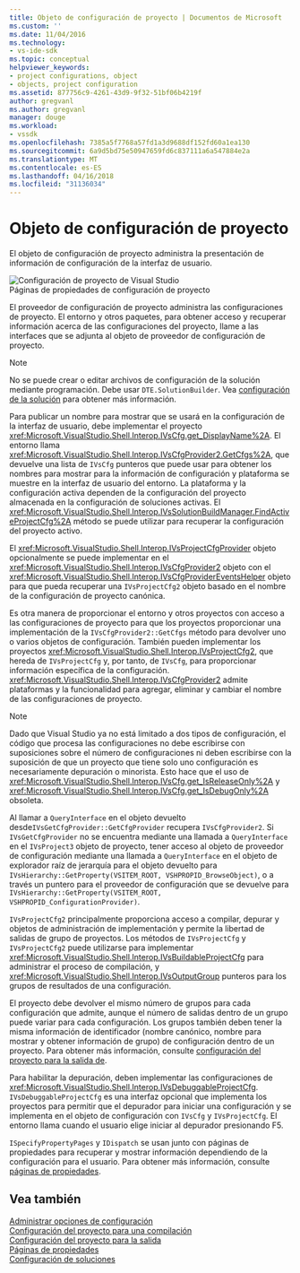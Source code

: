 ```yaml
---
title: Objeto de configuración de proyecto | Documentos de Microsoft
ms.custom: ''
ms.date: 11/04/2016
ms.technology:
- vs-ide-sdk
ms.topic: conceptual
helpviewer_keywords:
- project configurations, object
- objects, project configuration
ms.assetid: 877756c9-4261-43d9-9f32-51bf06b4219f
author: gregvanl
ms.author: gregvanl
manager: douge
ms.workload:
- vssdk
ms.openlocfilehash: 7385a5f7768a57fd1a3d9688df152fd60a1ea130
ms.sourcegitcommit: 6a9d5bd75e50947659fd6c837111a6a547884e2a
ms.translationtype: MT
ms.contentlocale: es-ES
ms.lasthandoff: 04/16/2018
ms.locfileid: "31136034"
---
```

# <a name="project-configuration-object"></a>Objeto de configuración de proyecto
El objeto de configuración de proyecto administra la presentación de información de configuración de la interfaz de usuario.  
  
 ![Configuración de proyecto de Visual Studio](../../extensibility/internals/media/vsprojectcfg.gif "vsProjectCfg")  
Páginas de propiedades de configuración de proyecto  
  
 El proveedor de configuración de proyecto administra las configuraciones de proyecto. El entorno y otros paquetes, para obtener acceso y recuperar información acerca de las configuraciones del proyecto, llame a las interfaces que se adjunta al objeto de proveedor de configuración de proyecto.  
  
> [!NOTE]
>  No se puede crear o editar archivos de configuración de la solución mediante programación. Debe usar `DTE.SolutionBuilder`. Vea [configuración de la solución](../../extensibility/internals/solution-configuration.md) para obtener más información.  
  
 Para publicar un nombre para mostrar que se usará en la configuración de la interfaz de usuario, debe implementar el proyecto <xref:Microsoft.VisualStudio.Shell.Interop.IVsCfg.get_DisplayName%2A>. El entorno llama <xref:Microsoft.VisualStudio.Shell.Interop.IVsCfgProvider2.GetCfgs%2A>, que devuelve una lista de `IVsCfg` punteros que puede usar para obtener los nombres para mostrar para la información de configuración y plataforma se muestre en la interfaz de usuario del entorno. La plataforma y la configuración activa dependen de la configuración del proyecto almacenada en la configuración de soluciones activas. El <xref:Microsoft.VisualStudio.Shell.Interop.IVsSolutionBuildManager.FindActiveProjectCfg%2A> método se puede utilizar para recuperar la configuración del proyecto activo.  
  
 El <xref:Microsoft.VisualStudio.Shell.Interop.IVsProjectCfgProvider> objeto opcionalmente se puede implementar en el <xref:Microsoft.VisualStudio.Shell.Interop.IVsCfgProvider2> objeto con el <xref:Microsoft.VisualStudio.Shell.Interop.IVsCfgProviderEventsHelper> objeto para que pueda recuperar una `IVsProjectCfg2` objeto basado en el nombre de la configuración de proyecto canónica.  
  
 Es otra manera de proporcionar el entorno y otros proyectos con acceso a las configuraciones de proyecto para que los proyectos proporcionar una implementación de la `IVsCfgProvider2::GetCfgs` método para devolver uno o varios objetos de configuración. También pueden implementar los proyectos <xref:Microsoft.VisualStudio.Shell.Interop.IVsProjectCfg2>, que hereda de `IVsProjectCfg` y, por tanto, de `IVsCfg`, para proporcionar información específica de la configuración. <xref:Microsoft.VisualStudio.Shell.Interop.IVsCfgProvider2> admite plataformas y la funcionalidad para agregar, eliminar y cambiar el nombre de las configuraciones de proyecto.  
  
> [!NOTE]
>  Dado que Visual Studio ya no está limitado a dos tipos de configuración, el código que procesa las configuraciones no debe escribirse con suposiciones sobre el número de configuraciones ni deben escribirse con la suposición de que un proyecto que tiene solo uno configuración es necesariamente depuración o minorista. Esto hace que el uso de <xref:Microsoft.VisualStudio.Shell.Interop.IVsCfg.get_IsReleaseOnly%2A> y <xref:Microsoft.VisualStudio.Shell.Interop.IVsCfg.get_IsDebugOnly%2A> obsoleta.  
  
 Al llamar a `QueryInterface` en el objeto devuelto desde`IVsGetCfgProvider::GetCfgProvider` recupera `IVsCfgProvider2`. Si `IVsGetCfgProvider` no se encuentra mediante una llamada a `QueryInterface` en el `IVsProject3` objeto de proyecto, tener acceso al objeto de proveedor de configuración mediante una llamada a `QueryInterface` en el objeto de explorador raíz de jerarquía para el objeto devuelto para `IVsHierarchy::GetProperty(VSITEM_ROOT, VSHPROPID_BrowseObject)`, o a través un puntero para el proveedor de configuración que se devuelve para `IVsHierarchy::GetProperty(VSITEM_ROOT, VSHPROPID_ConfigurationProvider)`.  
  
 `IVsProjectCfg2` principalmente proporciona acceso a compilar, depurar y objetos de administración de implementación y permite la libertad de salidas de grupo de proyectos. Los métodos de `IVsProjectCfg` y `IVsProjectCfg2` puede utilizarse para implementar <xref:Microsoft.VisualStudio.Shell.Interop.IVsBuildableProjectCfg> para administrar el proceso de compilación, y <xref:Microsoft.VisualStudio.Shell.Interop.IVsOutputGroup> punteros para los grupos de resultados de una configuración.  
  
 El proyecto debe devolver el mismo número de grupos para cada configuración que admite, aunque el número de salidas dentro de un grupo puede variar para cada configuración. Los grupos también deben tener la misma información de identificador (nombre canónico, nombre para mostrar y obtener información de grupo) de configuración dentro de un proyecto. Para obtener más información, consulte [configuración del proyecto para la salida de](../../extensibility/internals/project-configuration-for-output.md).  
  
 Para habilitar la depuración, deben implementar las configuraciones de <xref:Microsoft.VisualStudio.Shell.Interop.IVsDebuggableProjectCfg>. `IVsDebuggableProjectCfg` es una interfaz opcional que implementa los proyectos para permitir que el depurador para iniciar una configuración y se implementa en el objeto de configuración con `IVsCfg` y `IVsProjectCfg`. El entorno llama cuando el usuario elige iniciar al depurador presionando F5.  
  
 `ISpecifyPropertyPages` y `IDispatch` se usan junto con páginas de propiedades para recuperar y mostrar información dependiendo de la configuración para el usuario. Para obtener más información, consulte [páginas de propiedades](../../extensibility/internals/property-pages.md).  
  
## <a name="see-also"></a>Vea también  
 [Administrar opciones de configuración](../../extensibility/internals/managing-configuration-options.md)   
 [Configuración del proyecto para una compilación](../../extensibility/internals/project-configuration-for-building.md)   
 [Configuración del proyecto para la salida](../../extensibility/internals/project-configuration-for-output.md)   
 [Páginas de propiedades](../../extensibility/internals/property-pages.md)   
 [Configuración de soluciones](../../extensibility/internals/solution-configuration.md)